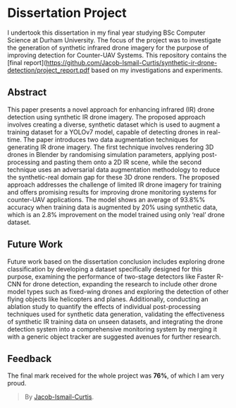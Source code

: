 # Dissertation Project
I undertook this dissertation in my final year studying BSc Computer Science at Durham University. The focus of the project was to investigate the generation of synthetic infrared drone imagery for the purpose of improving detection for Counter-UAV Systems. This repository contains the [final report](https://github.com/Jacob-Ismail-Curtis/synthetic-ir-drone-detection/project_report.pdf based on my investigations and experiments.

## Abstract

This paper presents a novel approach for enhancing infrared (IR) drone detection using synthetic IR drone imagery. The proposed approach involves creating a diverse, synthetic dataset which is used to augment a training dataset for a YOLOv7 model, capable of detecting drones in real-time. The paper introduces two data augmentation techniques for generating IR drone imagery. The first technique involves rendering 3D drones in Blender by randomising simulation parameters, applying post-processing and pasting them onto a 2D IR scene, while the second technique uses an adversarial data augmentation methodology to reduce the synthetic-real domain gap for these 3D drone renders. The proposed approach addresses the challenge of limited IR drone imagery for training and offers promising results for improving drone monitoring systems for counter-UAV applications. The model shows an average of 93.8%% accuracy when training data is augmented by 20% using synthetic data, which is an 2.8% improvement on the model trained using only ‘real’ drone dataset.

## Future Work

Future work based on the dissertation conclusion includes exploring drone classification by developing a dataset specifically designed for this purpose, examining the performance of two-stage detectors like Faster R-CNN for drone detection, expanding the research to include other drone model types such as fixed-wing drones and exploring the detection of other flying objects like helicopters and planes. Additionally, conducting an ablation study to quantify the effects of individual post-processing techniques used for synthetic data generation, validating the effectiveness of synthetic IR training data on unseen datasets, and integrating the drone detection system into a comprehensive monitoring system by merging it with a generic object tracker are suggested avenues for further research.

## Feedback
The final mark received for the whole project was **76%**, of which I am very proud.

> By [Jacob-Ismail-Curtis](https://github.com/Jacob-Ismail-Curtis).
